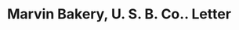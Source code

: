 ---
doi: 10.7916/D8MD0B4P
date_other: '1895'
date_other_textual: '1895'
form: correspondence
genre:
- Letters (correspondence)
name:
- Marvin Bakery, U. S. B. Co.
object_in_context_url: https://biggert.cul.columbia.edu/items/view/ave_biggert_01484
subject_hierarchical_geographic:
- Pittsburgh, Pennsylvania, United States
subject_name:
- Marvin Bakery, U. S. B. Co.
title: Marvin Bakery, U. S. B. Co.. Letter
sort_title: Marvin Bakery, U. S. B. Co.. Letter
call_number: ave_biggert_01484
coordinates:
- 40.439722222222215,-79.97638888888889
pid: ave_biggert_01484
identifiers: ave_biggert_01484
thumbnail: https://derivativo-2.library.columbia.edu/iiif/2/ldpd:343987/full/!256,256/0/native.jpg
permalink: /biggert/ave_biggert_01484/
layout: iiif-image-page
---